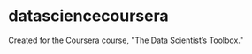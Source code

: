 datasciencecoursera
===================

Created for the Coursera course, "The Data Scientist’s Toolbox."
